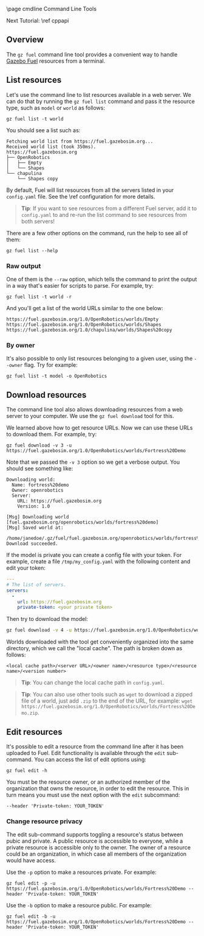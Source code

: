 \page cmdline Command Line Tools

Next Tutorial: \ref cppapi

## Overview

The `gz fuel` command line tool provides a convenient way to handle [Gazebo
Fuel](https://app.gazebosim.org) resources from a terminal.

## List resources

Let's use the command line to list resources available in a web server.
We can do that by running the `gz fuel list` command and pass it the resource
type, such as `model` or `world` as follows:

`gz fuel list -t world`

You should see a list such as:

```
Fetching world list from https://fuel.gazebosim.org...
Received world list (took 350ms).
https://fuel.gazebosim.org
├── OpenRobotics
│   ├── Empty
│   └── Shapes
└── chapulina
    └── Shapes copy
```

By default, Fuel will list resources from all the servers listed in your
`config.yaml` file. See the \ref configuration for more details.

> **Tip**: If you want to see resources from a different Fuel server, add it to `config.yaml` to and re-run the list command to see resources from both servers!

There are a few other options on the command, run the help to see all of them:

`gz fuel list --help`

### Raw output

One of them is the `--raw` option, which tells the command to print the output in
a way that's easier for scripts to parse. For example, try:

`gz fuel list -t world -r`

And you'll get a list of the world URLs similar to the one below:

```
https://fuel.gazebosim.org/1.0/OpenRobotics/worlds/Empty
https://fuel.gazebosim.org/1.0/OpenRobotics/worlds/Shapes
https://fuel.gazebosim.org/1.0/chapulina/worlds/Shapes%20copy
```

### By owner

It's also possible to only list resources belonging to a given user, using the
`--owner` flag. Try for example:

`gz fuel list -t model -o OpenRobotics`

## Download resources

The command line tool also allows downloading resources from a web server to your
computer. We use the `gz fuel download` tool for this.

We learned above how to get resource URLs. Now we can use these URLs to download
them. For example, try:

`gz fuel download -v 3 -u https://fuel.gazebosim.org/1.0/OpenRobotics/worlds/Fortress%20Demo`

Note that we passed the `-v 3` option so we get a verbose output. You should see something like:

```
Downloading world:
  Name: fortress%20demo
  Owner: openrobotics
  Server:
    URL: https://fuel.gazebosim.org
    Version: 1.0

[Msg] Downloading world [fuel.gazebosim.org/openrobotics/worlds/fortress%20demo]
[Msg] Saved world at:
  /home/janedoe/.gz/fuel/fuel.gazebosim.org/openrobotics/worlds/fortress%20demo/1
Download succeeded.
```

If the model is private you can create a config file with your token. For example, create a file
`/tmp/my_config.yaml` with the following content and edit your token:

```yaml
---
# The list of servers.
servers:
  -
    url: https://fuel.gazebosim.org
    private-token: <your private token>
```

Then try to download the model:

```bash
gz fuel download -v 4 -u https://fuel.gazebosim.org/1.0/OpenRobotics/worlds/fortress%20demo -c /tmp/my_config.yaml
```

Worlds downloaded with the tool get conveniently organized into the same
directory, which we call the "local cache". The path is broken down as follows:

`<local cache path>/<server URL>/<owner name>/<resource type>/<resource name>/<version number>`

> **Tip**: You can change the local cache path in `config.yaml`.

> **Tip**: You can also use other tools such as `wget` to download a zipped file of a world, just add `.zip` to the end of the URL, for example: `wget https://fuel.gazebosim.org/1.0/OpenRobotics/worlds/Fortress%20Demo.zip`.

## Edit resources

It's possible to edit a resource from the command line after it has been
uploaded to Fuel. Edit functionality is available through the `edit`
sub-command. You can access the list of edit options using:

```
gz fuel edit -h
```

You must be the resource owner, or an authorized member of the organization that owns the resource, in order to edit the resource. This in turn means you must use the next option with the `edit` subcommand:
```
--header 'Private-token: YOUR_TOKEN'
```

### Change resource privacy

The edit sub-command supports toggling a resource's status between pubic and
private. A public resource is accessible to everyone, while a private
resource is accessible only to the owner. The owner of a resource could be
an organization, in which case all members of the organization would have
access.

Use the `-p` option to make a resources private. For example:

```
gz fuel edit -p -u https://fuel.gazebosim.org/1.0/OpenRobotics/worlds/Fortress%20Demo --header 'Private-token: YOUR_TOKEN'
```

Use the `-b` option to make a resource public. For example:

```
gz fuel edit -b -u https://fuel.gazebosim.org/1.0/OpenRobotics/worlds/Fortress%20Demo --header 'Private-token: YOUR_TOKEN'
```
